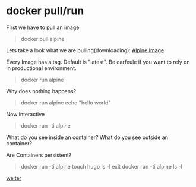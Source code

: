 # docker pull/run
First we have to pull an image
>docker pull alpine

Lets take a look what we are pulling(downloading):
[Alpine Image](https://hub.docker.com/_/alpine/) 

Every Image has a tag. Default is "latest". Be carfeule if you want to rely on in productional environment.

>docker run alpine

Why does nothing happens?

> docker run alpine echo "hello world"

Now interactive

> docker run -ti alpine

What do you see inside an container? What do you see outside an container?

Are Containers persistent?
> docker run -ti alpine
> touch hugo
> ls -l
> exit
> docker run -ti alpine
> ls -l

[weiter](https://github.com/JohnnyW74/docker-workshop/blob/master/docker_image_ps.md) 